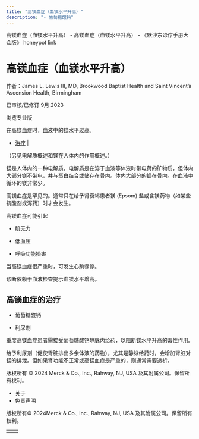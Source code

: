 ```yaml
---
title: "高镁血症（血镁水平升高）"
description: "- 葡萄糖酸钙"
---
```


﻿高镁血症（血镁水平升高） \- 高镁血症（血镁水平升高） \- 《默沙东诊疗手册大众版》 honeypot link

# 高镁血症（血镁水平升高）

作者：James L. Lewis III, MD, Brookwood Baptist Health and Saint Vincent’s Ascension
Health, Birmingham

已审核/已修订 9月 2023

浏览专业版

在高镁血症时，血液中的镁水平过高。

- [治疗](#治疗_v28395282_zh) \|

（另见电解质概述和镁在人体内的作用概述。）

镁是人体内的一种电解质，电解质是在溶于血液等体液时带电荷的矿物质，但体内大部分镁不带电，并与蛋白结合或储存在骨内。体内大部分的镁在骨内。在血液中循环的镁非常少。

高镁血症是罕见的。通常只在给予肾衰竭患者镁 (Epsom) 盐或含镁药物（如某些抗酸剂或泻药）时才会发生。

高镁血症可能引起

- 肌无力

- 低血压

- 呼吸功能损害


当高镁血症很严重时，可发生心跳骤停。

诊断依赖于血液检查提示血镁水平增高。

## 高镁血症的治疗

- 葡萄糖酸钙

- 利尿剂


重度高镁血症患者需接受葡萄糖酸钙静脉内给药，以阻断镁水平升高的毒性作用。

给予利尿剂（促使肾脏排出多余体液的药物），尤其是静脉给药时，会增加肾脏对镁的排泄。但如果肾功能不正常或高镁血症是严重的，则通常需要透析。



版权所有 © 2024
Merck & Co., Inc., Rahway, NJ, USA 及其附属公司。保留所有权利。

- 关于
- 免责声明

版权所有© 2024Merck & Co., Inc., Rahway, NJ, USA 及其附属公司。保留所有权利。

|     |     |
| --- | --- |
|  |  |